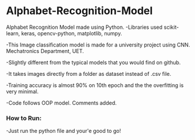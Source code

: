 # Alphabet-Recognition-Model
Alphabet Recognition Model made using Python.
-Libraries used scikit-learn, keras, opencv-python, matplotlib, numpy.

-This Image classification model is made for a university project using CNN. Mechatronics Department, UET.

-Slightly different from the typical models that you would find on github.

-It takes images directly from a folder as dataset instead of .csv file.

-Training accuracy is almost 90% on 10th epoch and the the overfitting is very minimal.

-Code follows OOP model. Comments added.

### How to Run:
-Just run the python file and your'e good to go!

